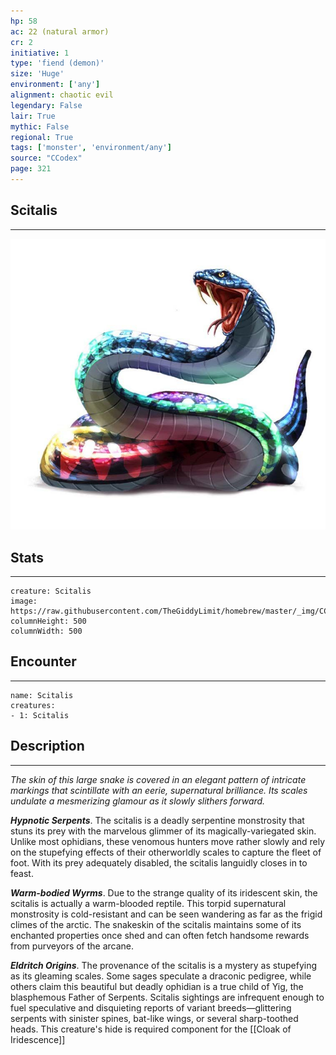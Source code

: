 ```yaml
---
hp: 58
ac: 22 (natural armor)
cr: 2
initiative: 1
type: 'fiend (demon)'    
size: 'Huge'
environment: ['any']
alignment: chaotic evil
legendary: False
lair: True
mythic: False
regional: True
tags: ['monster', 'environment/any']
source: "CCodex"
page: 321
---
```


## Scitalis
---

![|600](https://raw.githubusercontent.com/TheGiddyLimit/homebrew/master/_img/CCodex/Scitalis.jpg)

## Stats
---

```statblock
creature: Scitalis
image: https://raw.githubusercontent.com/TheGiddyLimit/homebrew/master/_img/CCodex/scitalis_token.png
columnHeight: 500
columnWidth: 500
```

## Encounter
---

```encounter-table
name: Scitalis
creatures:
- 1: Scitalis
```

## Description
---
_The skin of this large snake is covered in an elegant pattern of intricate markings that scintillate with an eerie, supernatural brilliance. Its scales undulate a mesmerizing glamour as it slowly slithers forward._

**_Hypnotic Serpents_**. The scitalis is a deadly serpentine monstrosity that stuns its prey with the marvelous glimmer of its magically-variegated skin. Unlike most ophidians, these venomous hunters move rather slowly and rely on the stupefying effects of their otherworldly scales to capture the fleet of foot. With its prey adequately disabled, the scitalis languidly closes in to feast.

**_Warm-bodied Wyrms_**. Due to the strange quality of its iridescent skin, the scitalis is actually a warm-blooded reptile. This torpid supernatural monstrosity is cold-resistant and can be seen wandering as far as the frigid climes of the arctic. The snakeskin of the scitalis maintains some of its enchanted properties once shed and can often fetch handsome rewards from purveyors of the arcane.

**_Eldritch Origins_**. The provenance of the scitalis is a mystery as stupefying as its gleaming scales. Some sages speculate a draconic pedigree, while others claim this beautiful but deadly ophidian is a true child of Yig, the blasphemous Father of Serpents. Scitalis sightings are infrequent enough to fuel speculative and disquieting reports of variant breeds—glittering serpents with sinister spines, bat-like wings, or several sharp-toothed heads.
This creature's hide is required component for the [[Cloak of Iridescence]]






